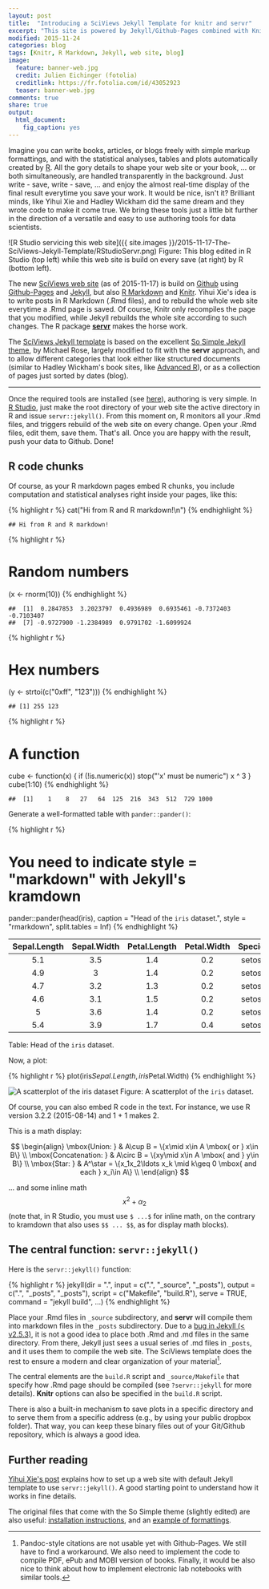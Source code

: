 ```yaml
---
layout: post
title:  "Introducing a SciViews Jekyll Template for knitr and servr"
excerpt: "This site is powered by Jekyll/Github-Pages combined with Knitr/R Markdown. The template allows to combine articles, books and blogs."
modified: 2015-11-24
categories: blog
tags: [Knitr, R Markdown, Jekyll, web site, blog]
image:
  feature: banner-web.jpg
  credit: Julien Eichinger (fotolia)
  creditlink: https://fr.fotolia.com/id/43052923
  teaser: banner-web.jpg
comments: true
share: true
output: 
  html_document: 
    fig_caption: yes
---
```


Imagine you can write books, articles, or blogs freely with simple markup formattings, and with the statistical analyses, tables and plots automatically created by [R](http://www.r-project.org). All the gory details to shape your web site or your book, ... or both simultaneously, are handled transparently in the background. Just write - save, write - save, ... and enjoy the almost real-time display of the final result everytime you save your work. It would be nice, isn't it? Brilliant minds, like Yihui Xie and Hadley Wickham did the same dream and they wrote code to make it come true. We bring these tools just a little bit further in the direction of a versatile and easy to use authoring tools for data scientists.

![R Studio servicing this web site]({{ site.images }}/2015-11-17-The-SciViews-Jekyll-Template/RStudioServr.png)
Figure: This blog edited in R Studio (top left) while this web site is build on every save (at right) by R (bottom left).

The new [SciViews web site](http://www.sciviews.org) (as of 2015-11-17) is build on [Github](https://github.com) using [Github-Pages](https://pages.github.com) and [Jekyll](https://jekyllrb.com), but also [R Markdown](http://rmarkdown.rstudio.com) and [Knitr](http://yihui.name/knitr/). Yihui Xie's idea is to write posts in R Markdown (.Rmd files), and to rebuild the whole web site everytime a .Rmd page is saved. Of course, Knitr only recompiles the page that you modified, while Jekyll rebuilds the whole site according to such changes. The R package [**servr**](https://github.com/yihui/servr) makes the horse work.

The [SciViews Jekyll template](https://github.com/SciViews/SciViews.github.io) is based on the excellent [So Simple Jekyll theme](https://github.com/mmistakes/so-simple-theme), by Michael Rose, largely modified to fit with the **servr** approach, and to allow different categories that look either like structured documents (similar to Hadley Wickham's book sites, like [Advanced R](http://adv-r.had.co.nz)), or as a collection of pages just sorted by dates (blog).

----

Once the required tools are installed (see [here](http://www.r-bloggers.com/blogging-with-rmarkdown-knitr-and-jekyll/)), authoring is very simple. In [R Studio](https://www.rstudio.com), just make the root directory of your web site the active directory in R and issue `servr::jekyll()`. From this moment on, R monitors all your .Rmd files, and triggers rebuild of the web site on every change. Open your .Rmd files, edit them, save them. That's all. Once you are happy with the result, push your data to Github. Done!

## R code chunks

Of course, as your R markdown pages embed R chunks, you include computation and statistical analyses right inside your pages, like this:


{% highlight r %}
cat("Hi from R and R markdown!\n")
{% endhighlight %}



<div class="highlight-output"><pre><code>## Hi from R and R markdown!
</code></pre></div>



{% highlight r %}
# Random numbers
(x <- rnorm(10))
{% endhighlight %}



<div class="highlight-output"><pre><code>##  [1]  0.2847853  3.2023797  0.4936989  0.6935461 -0.7372403 -0.7103407
##  [7] -0.9727900 -1.2384989  0.9791702 -1.6099924
</code></pre></div>



{% highlight r %}
# Hex numbers
(y <- strtoi(c("0xff", "123")))
{% endhighlight %}



<div class="highlight-output"><pre><code>## [1] 255 123
</code></pre></div>



{% highlight r %}
# A function
cube <- function(x) {
  if (!is.numeric(x))
    stop("'x' must be numeric")
  x ^ 3
}
cube(1:10)
{% endhighlight %}



<div class="highlight-output"><pre><code>##  [1]    1    8   27   64  125  216  343  512  729 1000
</code></pre></div>

Generate a well-formatted table with `pander::pander()`:


{% highlight r %}
# You need to indicate style = "markdown" with Jekyll's kramdown
pander::pander(head(iris), caption = "Head of the `iris` dataset.",
  style = "rmarkdown", split.tables = Inf)
{% endhighlight %}



|  Sepal.Length  |  Sepal.Width  |  Petal.Length  |  Petal.Width  |  Species  |
|:--------------:|:-------------:|:--------------:|:-------------:|:---------:|
|      5.1       |      3.5      |      1.4       |      0.2      |  setosa   |
|      4.9       |       3       |      1.4       |      0.2      |  setosa   |
|      4.7       |      3.2      |      1.3       |      0.2      |  setosa   |
|      4.6       |      3.1      |      1.5       |      0.2      |  setosa   |
|       5        |      3.6      |      1.4       |      0.2      |  setosa   |
|      5.4       |      3.9      |      1.7       |      0.4      |  setosa   |

Table: Head of the `iris` dataset.

Now, a plot:


{% highlight r %}
plot(iris$Sepal.Length, iris$Petal.Width)
{% endhighlight %}

![A scatterplot of the `iris` dataset](https://dl.dropboxusercontent.com/u/19371999/jekyll/2015-11-17-The-SciViews-Jekyll-Template/iris_plot-1.png) 
Figure: A scatterplot of the `iris` dataset.

Of course, you can also embed R code in the text. For instance, we use R version 3.2.2 (2015-08-14) and 1 + 1 makes 2.

This is a math display:

$$
\begin{align}
\mbox{Union: } & A\cup B = \{x\mid x\in A \mbox{ or } x\in B\} \\
\mbox{Concatenation: } & A\circ B  = \{xy\mid x\in A \mbox{ and } y\in B\} \\
\mbox{Star: } & A^\star  = \{x_1x_2\ldots x_k \mid  k\geq 0 \mbox{ and each } x_i\in A\} \\
\end{align}
$$

... and some inline math $$x^2 + \alpha_2$$ (note that, in R Studio, you must use `$ ...$` for inline math, on the contrary to kramdown that also uses `$$ ... $$`, as for display math blocks).


## The central function: `servr::jekyll()`

Here is the `servr::jekyll()` function:


{% highlight r %}
jekyll(dir = ".", input = c(".", "_source", "_posts"), output = c(".", "_posts", 
    "_posts"), script = c("Makefile", "build.R"), serve = TRUE, command = "jekyll build", 
    ...)
{% endhighlight %}

Place your .Rmd files in `_source` subdirectory, and **servr** will compile them into markdown files in the `_posts` subdirectory. Due to a [bug in Jekyll (< v2.5.3)](https://github.com/jekyll/jekyll/pull/3147), it is not a good idea to place both .Rmd and .md files in the same directory. From there, Jekyll just sees a usual series of .md files in `_posts`, and it uses them to compile the web site. The SciViews template does the rest to ensure a modern and clear organization of your material[^1].

[^1]: Pandoc-style citations are not usable yet with Github-Pages. We still have to find a workaround. We also need to implement the code to compile PDF, ePub and MOBI version of books. Finally, it would be also nice to think about how to implement electronic lab notebooks with similar tools.

The central elements are the `build.R` script and `_source/Makefile` that specify how .Rmd page should be compiled (see `?servr::jekyll` for more details). **Knitr** options can also be specified in the `build.R` script.

There is also a built-in mechanism to save plots in a specific directory and to serve them from a specific address (e.g., by using your public dropbox folder). That way, you can keep these binary files out of your Git/Github repository, which is always a good idea.

## Further reading

[Yihui Xie's post](http://yihui.name/knitr-jekyll/2014/09/jekyll-with-knitr.html) explains how to set up a web site with default Jekyll template to use `servr::jekyll()`. A good starting point to understand how it works in fine details.

The original files that come with the So Simple theme (slightly edited) are also useful: [installation instructions](../../theme-setup/), and an [example of formattings](../../theme-setup/sample.html).
